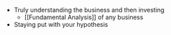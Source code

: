 * Truly understanding the business and then investing
	* [[Fundamental Analysis]] of any business
* Staying put with your hypothesis
